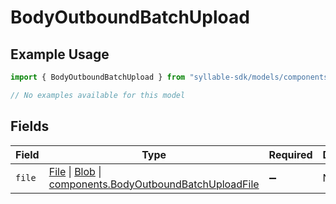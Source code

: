# BodyOutboundBatchUpload

## Example Usage

```typescript
import { BodyOutboundBatchUpload } from "syllable-sdk/models/components";

// No examples available for this model
```

## Fields

| Field                                                                                                                                                                                                                            | Type                                                                                                                                                                                                                             | Required                                                                                                                                                                                                                         | Description                                                                                                                                                                                                                      |
| -------------------------------------------------------------------------------------------------------------------------------------------------------------------------------------------------------------------------------- | -------------------------------------------------------------------------------------------------------------------------------------------------------------------------------------------------------------------------------- | -------------------------------------------------------------------------------------------------------------------------------------------------------------------------------------------------------------------------------- | -------------------------------------------------------------------------------------------------------------------------------------------------------------------------------------------------------------------------------- |
| `file`                                                                                                                                                                                                                           | [File](https://developer.mozilla.org/en-US/docs/Web/API/File) \| [Blob](https://developer.mozilla.org/en-US/docs/Web/API/Blob) \| [components.BodyOutboundBatchUploadFile](../../models/components/bodyoutboundbatchuploadfile.md) | :heavy_minus_sign:                                                                                                                                                                                                               | N/A                                                                                                                                                                                                                              |